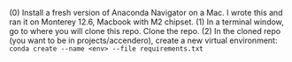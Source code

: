 (0) Install a fresh version of Anaconda Navigator on a Mac. I wrote this and ran it on Monterey 12.6, Macbook with M2 chipset.
(1) In a terminal window, go to where you will clone this repo. Clone the repo.
(2) In the cloned repo (you want to be in projects/accendero), create a new virtual environment:
  `conda create --name <env> --file requirements.txt`
